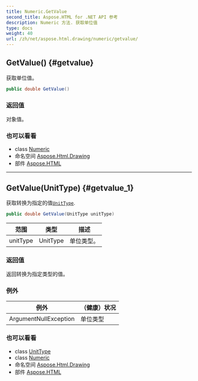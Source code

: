 ```yaml
---
title: Numeric.GetValue
second_title: Aspose.HTML for .NET API 参考
description: Numeric 方法. 获取单位值
type: docs
weight: 40
url: /zh/net/aspose.html.drawing/numeric/getvalue/
---
```

## GetValue() {#getvalue}

获取单位值。

```csharp
public double GetValue()
```

### 返回值

对象值。

### 也可以看看

* class [Numeric](../)
* 命名空间 [Aspose.Html.Drawing](../../numeric/)
* 部件 [Aspose.HTML](../../../)

---

## GetValue(UnitType) {#getvalue_1}

获取转换为指定的值[`UnitType`](../../unittype/).

```csharp
public double GetValue(UnitType unitType)
```

| 范围 | 类型 | 描述 |
| --- | --- | --- |
| unitType | UnitType | 单位类型。 |

### 返回值

返回转换为指定类型的值。

### 例外

| 例外 | （健康）状况 |
| --- | --- |
| ArgumentNullException | 单位类型 |

### 也可以看看

* class [UnitType](../../unittype/)
* class [Numeric](../)
* 命名空间 [Aspose.Html.Drawing](../../numeric/)
* 部件 [Aspose.HTML](../../../)


